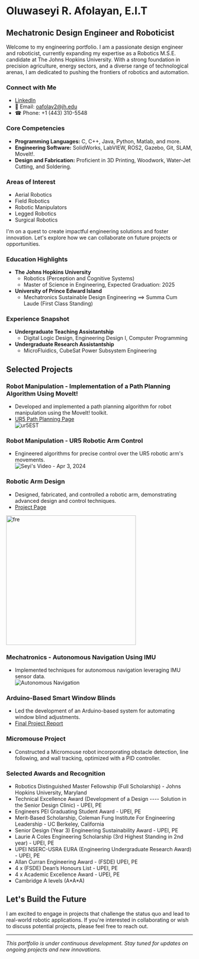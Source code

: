 # Oluwaseyi R. Afolayan, E.I.T
## Mechatronic Design Engineer and Roboticist

Welcome to my engineering portfolio. I am a passionate design engineer and roboticist, currently expanding my expertise as a Robotics M.S.E. candidate at The Johns Hopkins University. With a strong foundation in precision agriculture, energy sectors, and a diverse range of technological arenas, I am dedicated to pushing the frontiers of robotics and automation.

### Connect with Me
- [LinkedIn](https://www.linkedin.com/in/oluwaseyi-r-afolayan-4b8330206/)
- 📧 Email: oafolay2@jh.edu
- ☎ Phone: +1 (443) 310-5548

### Core Competencies
- **Programming Languages:** C, C++, Java, Python, Matlab, and more.
- **Engineering Software:** SolidWorks, LabVIEW, ROS2, Gazebo, Git, SLAM, MoveIt!.
- **Design and Fabrication:** Proficient in 3D Printing, Woodwork, Water-Jet Cutting, and Soldering.

### Areas of Interest
- Aerial Robotics
- Field Robotics
- Robotic Manipulators
- Legged Robotics
- Surgical Robotics

I'm on a quest to create impactful engineering solutions and foster innovation. Let's explore how we can collaborate on future projects or opportunities.

### Education Highlights
- **The Johns Hopkins University**
  - Robotics (Perception and Cognitive Systems)
  - Master of Science in Engineering, Expected Graduation: 2025
- **University of Prince Edward Island**
  - Mechatronics Sustainable Design Engineering $\implies$ Summa Cum Laude (First Class Standing)

### Experience Snapshot
- **Undergraduate Teaching Assistantship**
  - Digital Logic Design, Engineering Design I, Computer Programming
- **Undergraduate Research Assistantship**
  - MicroFluidics, CubeSat Power Subsystem Engineering
 
    
## Selected Projects

### Robot Manipulation - Implementation of a Path Planning Algorithm Using MoveIt!
- Developed and implemented a path planning algorithm for robot manipulation using the MoveIt! toolkit.
- [UR5 Path Planning Page](https://github.com/Seyi-roboticist/OluwaseyiR.github.io/tree/main/Projects/Path_Planning)  
![ur5EST](https://github.com/Seyi-roboticist/OluwaseyiR.github.io/assets/143431845/cdd1d19e-3765-42c3-9cce-d4a27d502e23)



### Robot Manipulation - UR5 Robotic Arm Control
- Engineered algorithms for precise control over the UR5 robotic arm's movements.  
![Seyi's Video - Apr 3, 2024](https://github.com/Seyi-roboticist/OluwaseyiR.github.io/assets/143431845/c90ffc7d-1856-41c0-b7ab-4463ea19785c)


### Robotic Arm Design
- Designed, fabricated, and controlled a robotic arm, demonstrating advanced design and control techniques.
- [Project Page](https://github.com/Seyi-roboticist/OluwaseyiR.github.io/tree/main/Projects/Robot_Design)  
<img src="https://github.com/Seyi-roboticist/OluwaseyiR.github.io/assets/143431845/4a91cea4-ad13-4008-bac2-c505d4b2f155" width="350" alt="fre">


### Mechatronics - Autonomous Navigation Using IMU
- Implemented techniques for autonomous navigation leveraging IMU sensor data.  
![Autonomous Navigation](https://github.com/Seyi-roboticist/OluwaseyiR.github.io/assets/143431845/e2be8889-235b-4072-83e4-30efd551662b)

### Arduino-Based Smart Window Blinds
- Led the development of an Arduino-based system for automating window blind adjustments.
- [Final Project Report](https://drive.google.com/file/d/1o-G5HC1sr2drJMrGmJsTDCEat8fit3J1/view?usp=sharing)

### Micromouse Project
- Constructed a Micromouse robot incorporating obstacle detection, line following, and wall tracking, optimized with a PID controller.



### Selected Awards and Recognition
- Robotics Distinguished Master Fellowship (Full Scholarship) - Johns Hopkins University, Maryland 
- Technical Excellence Award (Development of a Design ---- Solution in the Senior Design Clinic) - UPEI, PE 
- Engineers PEI Graduating Student Award - UPEI, PE
- Merit-Based Scholarship, Coleman Fung Institute For Engineering Leadership - UC Berkeley, California 
- Senior Design (Year 3) Engineering Sustainability Award - UPEI, PE
- Laurie A Coles Engineering Scholarship (3rd Highest Standing in 2nd year) - UPEI, PE
- UPEI NSERC-USRA EURA (Engineering Undergraduate Research Award) - UPEI, PE
- Allan Curran Engineering Award - (FSDE) UPEI, PE
- 4 x (FSDE) Dean’s Honours List - UPEI, PE
- 4 x Academic Excellence Award - UPEI, PE
- Cambridge A levels (A\*A\*A)

## Let's Build the Future
I am excited to engage in projects that challenge the status quo and lead to real-world robotic applications. If you're interested in collaborating or wish to discuss potential projects, please feel free to reach out.

---

*This portfolio is under continuous development. Stay tuned for updates on ongoing projects and new innovations.*




